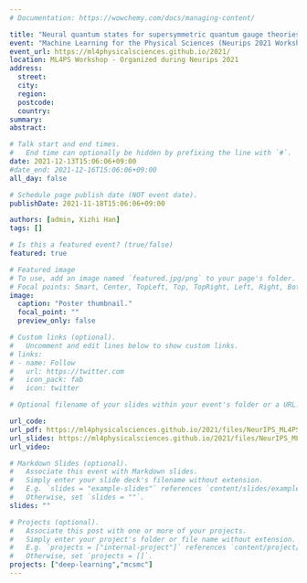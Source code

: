 ```yaml
---
# Documentation: https://wowchemy.com/docs/managing-content/

title: "Neural quantum states for supersymmetric quantum gauge theories"
event: "Machine Learning for the Physical Sciences (Neurips 2021 Workshop)"
event_url: https://ml4physicalsciences.github.io/2021/
location: ML4PS Workshop - Organized during Neurips 2021
address:
  street:
  city:
  region:
  postcode:
  country:
summary:
abstract:

# Talk start and end times.
#   End time can optionally be hidden by prefixing the line with `#`.
date: 2021-12-13T15:06:06+09:00
#date_end: 2021-12-16T15:06:06+09:00
all_day: false

# Schedule page publish date (NOT event date).
publishDate: 2021-11-18T15:06:06+09:00

authors: [admin, Xizhi Han]
tags: []

# Is this a featured event? (true/false)
featured: true

# Featured image
# To use, add an image named `featured.jpg/png` to your page's folder.
# Focal points: Smart, Center, TopLeft, Top, TopRight, Left, Right, BottomLeft, Bottom, BottomRight.
image:
  caption: "Poster thumbnail."
  focal_point: ""
  preview_only: false

# Custom links (optional).
#   Uncomment and edit lines below to show custom links.
# links:
# - name: Follow
#   url: https://twitter.com
#   icon_pack: fab
#   icon: twitter

# Optional filename of your slides within your event's folder or a URL.

url_code:
url_pdf: https://ml4physicalsciences.github.io/2021/files/NeurIPS_ML4PS_2021_46.pdf
url_slides: https://ml4physicalsciences.github.io/2021/files/NeurIPS_ML4PS_2021_46_poster.png
url_video:

# Markdown Slides (optional).
#   Associate this event with Markdown slides.
#   Simply enter your slide deck's filename without extension.
#   E.g. `slides = "example-slides"` references `content/slides/example-slides.md`.
#   Otherwise, set `slides = ""`.
slides: ""

# Projects (optional).
#   Associate this post with one or more of your projects.
#   Simply enter your project's folder or file name without extension.
#   E.g. `projects = ["internal-project"]` references `content/project/deep-learning/index.md`.
#   Otherwise, set `projects = []`.
projects: ["deep-learning","mcsmc"]
---
```

